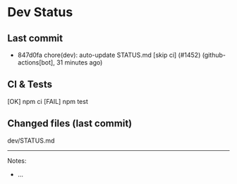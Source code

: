 # Dev Status

## Last commit
- 847d0fa chore(dev): auto-update STATUS.md [skip ci] (#1452) (github-actions[bot], 31 minutes ago)
## CI & Tests
[OK] npm ci
[FAIL] npm test

## Changed files (last commit)
dev/STATUS.md

---
Notes:
- ...
